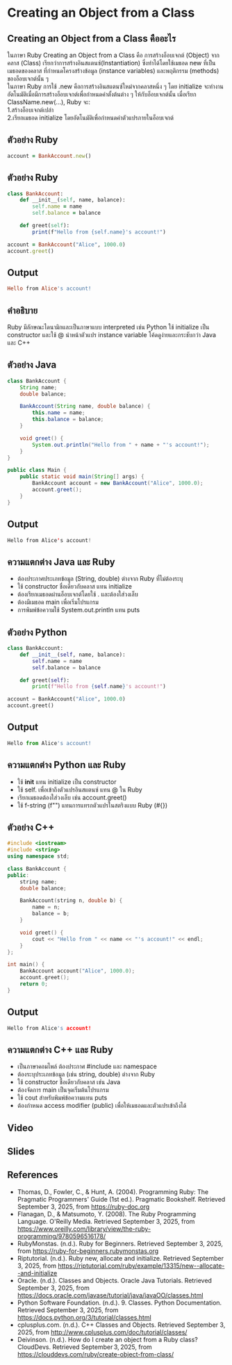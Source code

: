# Creating an Object from a Class
## Creating an Object from a Class คืออะไร
ในภาษา Ruby Creating an Object from a Class คือ การสร้างอ็อบเจกต์ (Object) จากคลาส (Class) เรียกว่าการสร้างอินสแตนซ์(Instantiation) ซึ่งทำได้โดยใช้เมธอด new ที่เป็นเมธอดของคลาส ที่กำหนดโครงสร้างข้อมูล (instance variables) และพฤติกรรม (methods) ของอ็อบเจกต์นั้น ๆ  
ในภาษา Ruby การใช้ .new คือการสร้างอินสแตนซ์ใหม่จากคลาสหนึ่ง ๆ โดย initialize จะทำงานอัตโนมัติเมื่อมีการสร้างอ็อบเจกต์เพื่อกำหนดค่าตั้งต้นต่าง ๆ ให้กับอ็อบเจกต์นั้น
เมื่อเรียก ClassName.new(...), Ruby จะ:  
1.สร้างอ็อบเจกต์เปล่า  
2.เรียกเมธอด initialize โดยอัตโนมัติเพื่อกำหนดค่าตัวแปรภายในอ็อบเจกต์
## ตัวอย่าง Ruby
```ruby
account = BankAccount.new()
```
## ตัวอย่าง Ruby
```ruby
class BankAccount:
    def __init__(self, name, balance):
        self.name = name
        self.balance = balance

    def greet(self):
        print(f"Hello from {self.name}'s account!")

account = BankAccount("Alice", 1000.0)
account.greet()
```
## Output
```ruby
Hello from Alice's account!
```
## คำอธิบาย
Ruby มีลักษณะไดนามิกและเป็นภาษาแบบ interpreted เช่น Python ใช้ initialize เป็น constructor และใช้ @ นำหน้าตัวแปร instance variable โค้ดดูง่ายและกระชับกว่า Java และ C++
## ตัวอย่าง Java
```Java
class BankAccount {
    String name;
    double balance;

    BankAccount(String name, double balance) {
        this.name = name;
        this.balance = balance;
    }

    void greet() {
        System.out.println("Hello from " + name + "'s account!");
    }
}

public class Main {
    public static void main(String[] args) {
        BankAccount account = new BankAccount("Alice", 1000.0);
        account.greet();
    }
}
```
## Output
```Java
Hello from Alice's account!
```
## ความแตกต่าง Java และ Ruby
- ต้องประกาศประเภทข้อมูล (String, double) ต่างจาก Ruby ที่ไม่ต้องระบุ  
- ใช้ constructor ชื่อเดียวกับคลาส แทน initialize  
- ต้องเรียกเมธอดผ่านอ็อบเจกต์โดยใช้ . และต้องใส่วงเล็บ  
- ต้องมีเมธอด main เพื่อเริ่มโปรแกรม  
- การพิมพ์ข้อความใช้ System.out.println แทน puts  
## ตัวอย่าง Python
```Python
class BankAccount:
    def __init__(self, name, balance):
        self.name = name
        self.balance = balance

    def greet(self):
        print(f"Hello from {self.name}'s account!")

account = BankAccount("Alice", 1000.0)
account.greet()
```
## Output
```Python
Hello from Alice's account!
```
## ความแตกต่าง Python และ Ruby
- ใช้ __init__ แทน initialize เป็น constructor  
- ใช้ self. เพื่อเข้าถึงตัวแปรอินสแตนซ์ แทน @ ใน Ruby  
- เรียกเมธอดต้องใส่วงเล็บ เช่น account.greet()  
- ใช้ f-string (f"") แทนการแทรกตัวแปรในสตริงแบบ Ruby (#{})  
## ตัวอย่าง C++
```C++
#include <iostream>
#include <string>
using namespace std;

class BankAccount {
public:
    string name;
    double balance;

    BankAccount(string n, double b) {
        name = n;
        balance = b;
    }

    void greet() {
        cout << "Hello from " << name << "'s account!" << endl;
    }
};

int main() {
    BankAccount account("Alice", 1000.0);
    account.greet();
    return 0;
}
```
## Output
```C++
Hello from Alice's account!  
```
## ความแตกต่าง C++ และ Ruby
- เป็นภาษาคอมไพล์ ต้องประกาศ #include และ namespace  
- ต้องระบุประเภทข้อมูล (เช่น string, double) ต่างจาก Ruby  
- ใช้ constructor ชื่อเดียวกับคลาส เช่น Java  
- ต้องจัดการ main เป็นจุดเริ่มต้นโปรแกรม  
- ใช้ cout สำหรับพิมพ์ข้อความแทน puts  
- ต้องกำหนด access modifier (public) เพื่อให้เมธอดและตัวแปรเข้าถึงได้
## Video

## Slides

  
## References
- Thomas, D., Fowler, C., & Hunt, A. (2004). Programming Ruby: The Pragmatic Programmers' Guide (1st ed.). Pragmatic Bookshelf. Retrieved September 3, 2025, from https://ruby-doc.org
- Flanagan, D., & Matsumoto, Y. (2008). The Ruby Programming Language. O'Reilly Media. Retrieved September 3, 2025, from https://www.oreilly.com/library/view/the-ruby-programming/9780596516178/
- RubyMonstas. (n.d.). Ruby for Beginners. Retrieved September 3, 2025, from https://ruby-for-beginners.rubymonstas.org
- Riptutorial. (n.d.). Ruby new, allocate and initialize. Retrieved September 3, 2025, from https://riptutorial.com/ruby/example/13315/new--allocate--and-initialize
- Oracle. (n.d.). Classes and Objects. Oracle Java Tutorials. Retrieved September 3, 2025, from https://docs.oracle.com/javase/tutorial/java/javaOO/classes.html  
- Python Software Foundation. (n.d.). 9. Classes. Python Documentation. Retrieved September 3, 2025, from https://docs.python.org/3/tutorial/classes.html  
- cplusplus.com. (n.d.). C++ Classes and Objects. Retrieved September 3, 2025, from http://www.cplusplus.com/doc/tutorial/classes/  
- Deivinson. (n.d.). How do I create an object from a Ruby class? CloudDevs. Retrieved September 3, 2025, from https://clouddevs.com/ruby/create-object-from-class/
